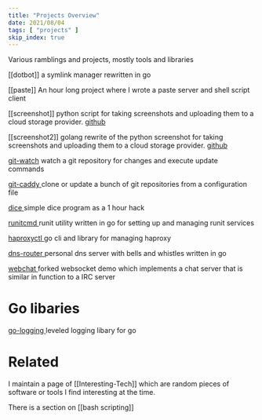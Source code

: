 ```yaml
---
title: "Projects Overview"
date: 2021/08/04
tags: [ "projects" ]
skip_index: true
---
```


Various ramblings and projects, mostly tools and libraries

[[dotbot]]
a symlink manager rewritten in go

[[paste]]
An hour long project where I wrote a paste server and shell script client

[[screenshot]]
python script for taking screenshots and uploading them to a cloud storage provider. [github](https://github.com/sigmonsays/screenshot)

[[screenshot2]]
golang rewrite of the python screenshot for taking screenshots and uploading them to a cloud storage provider. [github](https://github.com/sigmonsays/screenshot2)

[git-watch](https://github.com/sigmonsays/git-watch)
watch a git repository for changes and execute update commands

[ git-caddy ](https://github.com/sigmonsays/git-caddy)
clone or update a bunch of git repositories from a configuration file

[ dice ](https://github.com/sigmonsays/dice)
simple dice program as a 1 hour hack

[ runitcmd ](https://github.com/sigmonsays/runitcmd)
runit utility written in go for setting up and managing runit services

[ haproxyctl ](https://github.com/sigmonsays/haproxyctl)
go cli and library for managing haproxy

[ dns-router ](https://github.com/sigmonsays/dns-router)
personal dns server with bells and whistles written in go

[ webchat ](https://github.com/sigmonsays/webchat)
forked websocket demo which implements a chat server that is similar in function to a IRC server

# Go libaries

[ go-logging ](https://github.com/sigmonsays/go-logging)
leveled logging libary for go

# Related

I maintain a page of [[Interesting-Tech]] which are random pieces of software or tools I find interesting at the time.

There is a section on [[bash scripting]]
